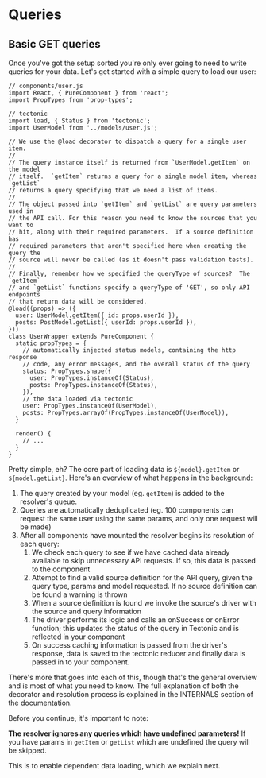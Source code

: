 # Queries

## Basic GET queries

Once you've got the setup sorted you're only ever going to need to write
queries for your data.  Let's get started with a simple query to load
our user:

```
// components/user.js
import React, { PureComponent } from 'react';
import PropTypes from 'prop-types';

// tectonic
import load, { Status } from 'tectonic';
import UserModel from '../models/user.js';

// We use the @load decorator to dispatch a query for a single user item.
//
// The query instance itself is returned from `UserModel.getItem` on the model
// itself.  `getItem` returns a query for a single model item, whereas `getList`
// returns a query specifying that we need a list of items.
//
// The object passed into `getItem` and `getList` are query parameters used in
// the API call. For this reason you need to know the sources that you want to
// hit, along with their required parameters.  If a source definition has
// required parameters that aren't specified here when creating the query the
// source will never be called (as it doesn't pass validation tests).
//
// Finally, remember how we specified the queryType of sources?  The `getItem`
// and `getList` functions specify a queryType of 'GET', so only API endpoints
// that return data will be considered.
@load((props) => ({
  user: UserModel.getItem({ id: props.userId }),
  posts: PostModel.getList({ userId: props.userId }),
}))
class UserWrapper extends PureComponent {
  static propTypes = {
    // automatically injected status models, containing the http response
    // code, any error messages, and the overall status of the query
    status: PropTypes.shape({
      user: PropTypes.instanceOf(Status),
      posts: PropTypes.instanceOf(Status),
    }),
    // the data loaded via tectonic
    user: PropTypes.instanceOf(UserModel),
    posts: PropTypes.arrayOf(PropTypes.instanceOf(UserModel)),
  }

  render() {
    // ...
  }
}
```

Pretty simple, eh?  The core part of loading data is `${model}.getItem` or
`${model.getList}`.  Here's an overview of what happens in the background:

1. The query created by your model (eg. `getItem`) is added to the resolver's
   queue.
2. Queries are automatically deduplicated (eg. 100 components can request the
   same user using the same params, and only one request will be made)
3. After all components have mounted the resolver begins its resolution of each
   query:
     1. We check each query to see if we have cached data already available to
        skip unnecessary API requests. If so, this data is passed to the
	component
     2. Attempt to find a valid source definition for the API query, given the
        query type, params and model requested.  If no source definition can be
	found a warning is thrown
     3. When a source definition is found we invoke the source's driver with
        the source and query information
     4. The driver performs its logic and calls an onSuccess or onError
        function; this updates the status of the query in Tectonic and is
	reflected in your component
     5. On success caching information is passed from the driver's response,
        data is saved to the tectonic reducer and finally data is passed in to
	your component.

There's more that goes into each of this, though that's the general overview and
is most of what you need to know.  The full explanation of both the decorator
and resolution process is explained in the INTERNALS section of the
documentation.

Before you continue, it's important to note:

**The resolver ignores any queries which have undefined parameters!**  If you
have params in `getItem` or `getList` which are undefined the query will be
skipped.

This is to enable dependent data loading, which we explain next.
